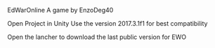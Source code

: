 EdWarOnline
A game by EnzoDeg40

Open Project in Unity
Use the version 2017.3.1f1 for best compatibility

Open the lancher to download the last public version for EWO